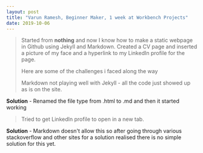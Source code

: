 ```yaml
---
layout: post
title: "Varun Ramesh, Beginner Maker, 1 week at Workbench Projects"
date: 2019-10-06
---
```


> Started from **nothing** and now I know how to make a static webpage in Github using Jekyll and Markdown. 
> Created a CV page and inserted a picture of my face and a hyperlink to my LinkedIn profile for the page.
>
> Here are some of the challenges i faced along the way
>
> Markdown not playing well with Jekyll - all the code just showed up as is on the site.
>
**Solution** - Renamed the file type from .html to .md and then it started working
>
> Tried to get LinkedIn profile to open in a new tab.
>
**Solution** - Markdown doesn't allow this so after going through various stackoverflow and other sites for a solution realised there is no simple solution for this yet. 
 
